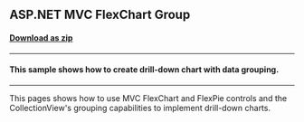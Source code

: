## ASP.NET MVC FlexChart Group
#### [Download as zip](https://downgit.github.io/#/home?url=https://github.com/GrapeCity/ComponentOne-ASPNET-MVC-Samples/tree/master/HowTo/FlexChart/FlexChartGroup)
____
#### This sample shows how to create drill-down chart with data grouping.
____
This pages shows how to use MVC FlexChart and FlexPie controls and the
CollectionView's grouping capabilities to implement drill-down charts.
